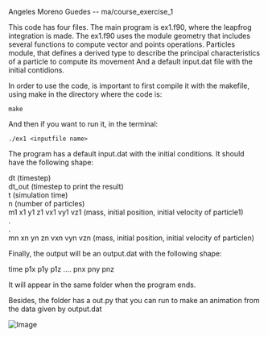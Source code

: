 Angeles Moreno Guedes -- ma/course_exercise_1

This code has four files. The main program is ex1.f90, where the leapfrog integration is made.
The ex1.f90 uses the module geometry that includes several functions to compute vector and points operations.
Particles module, that defines a derived type to describe the principal characteristics of a particle to compute its movement
And a default input.dat file with the initial contidions.

In order to use the code, is important to first compile it with the makefile, using make in the directory where the code is:

`make`

And then if you want to run it, in the terminal:

`./ex1 <inputfile name>`

The program has a default input.dat with the initial conditions. It should have the following shape:

dt    (timestep) <br> 
dt_out     (timestep to print the result)<br> 
t     (simulation time)<br> 
n      (number of particles)<br> 
m1 x1 y1 z1 vx1 vy1 vz1 (mass, initial position, initial velocity of particle1)<br> 
.<br>
.<br>
mn xn yn zn vxn vyn vzn        (mass, initial position, initial velocity of particlen)<br> 


Finally, the output will be an output.dat with the following shape:

time    p1x     p1y     p1z     ....    pnx     pny     pnz

It will appear in the same folder when the program ends.

Besides, the folder has a out.py that you can run to make an animation from the data given by output.dat

![Image](https://github.com/user-attachments/assets/644dc391-e0ab-47bc-a2ec-1a65e1598d31)

